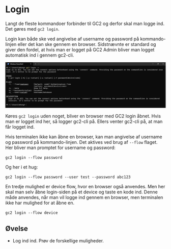 # Login

Langt de fleste kommandoer forbinder til GC2 og derfor skal man logge ind. Det gøres med `gc2 login`.

Login kan både ske ved angivelse af username og password på kommando-linjen eller det kan ske gennem en browser. Sidstnævnte er standard og giver den fordel, at hvis man er logget på GC2 Admin bliver man logget automatisk ind i gennem gc2-cli.

![gc2 login --help](../assets/terminal4.png)

Køres `gc2 login` uden noget, bliver en browser med GC2 login åbnet. Hvis man er logget ind her, så logger gc2-cli på. Ellers venter gc2-cli på, at man får logget ind.

Hvis terminalen ikke kan åbne en browser, kan man angivelse af username og password på kommando-linjen. Det aktives ved brug af `--flow` flaget. Her bliver man promptet for username og password:

```shell
gc2 login --flow password
```
Og her i et hug:

```shell
gc2 login --flow password --user test --password abc123
```

En tredje mulighed er device flow, hvor en browser også anvendes. Men her skal man selv åbne login-siden på et device og taste en kode ind. Denne måde anvendes, når man vil logge ind gennem en browser, men terminalen ikke har mulighed for at åbne en.

```shell
gc2 login --flow device
```

## Øvelse

- Log ind ind. Prøv de forskellige muligheder.
